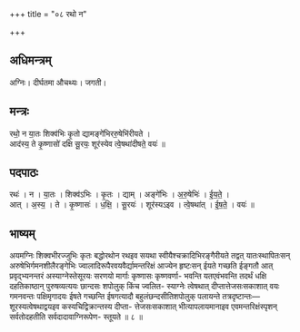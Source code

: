 +++
title = "०८ रथो न"

+++
## अधिमन्त्रम्
अग्निः। दीर्घतमा औचथ्यः। जगती।

## मन्त्रः
रथो॒ न या॒तः शिक्व॑भिः कृ॒तो द्यामङ्गे॑भिररु॒षेभि॑रीयते ।  
आद॑स्य॒ ते कृ॒ष्णासो॑ दक्षि सू॒रयः॒ शूर॑स्येव त्वे॒षथा॑दीषते॒ वयः॑ ॥

## पदपाठः
रथः॑ । न । या॒तः । शिक्व॑ऽभिः । कृ॒तः । द्याम् । अङ्गे॑भिः । अ॒रु॒षेभिः॑ । ई॒य॒ते॒ ।  
आत् । अ॒स्य॒ । ते । कृ॒ष्णासः॑ । ध॒क्षि॒ । सू॒रयः॑ । शूर॑स्यऽइव । त्वे॒षथा॑त् । ई॒ष॒ते॒ । वयः॑ ॥

## भाष्यम्
अयमग्निः शिक्वभीरज्जुभिः कृतः बद्धोरथोन रथइव सयथा स्वीयैश्चक्रादिभिरङ्गैरीयते तद्वत् यातःस्थापितःसन् अरुषेभिर्गमनशीलैरङ्गेभिः ज्वालादिरूपैरवयवैर्द्यामन्तरिक्षं आज्येन हृष्टःसन् ईयते गच्छति ईङ्गतौ आत् प्रवृद्भ्यनन्तरं अस्याग्नेस्तेसूरयः सरणयो मार्गाः कृष्णासः कृष्णवर्णा- भवन्ति यतएवंभवन्ति तदर्थं धक्षि दहतिकाष्ठान् पुरुषव्यत्ययः छान्दसः शपोलुक् किंच ज्वलित- स्याग्नेः त्वेषथात् दीप्तात्तेजसःसकाशात् वयः गमनवन्तः पक्षिमृगादयः ईषते गच्छन्ति ईषगत्यादौ बहुलंछन्दसीतिशपोलुक् पलायन्ते तत्रदृष्टान्तः—शूरस्यत्वेषथाद्वयइव कस्यचिद्विक्रान्तस्य दीप्ता- त्तेजसःसकाशात् भीत्यापलायमानाइव एवमन्तरिक्षंस्पृशन् सर्वतोदहतीति सर्वदादावाग्निरूपेण- स्तूयते ॥ ८ ॥